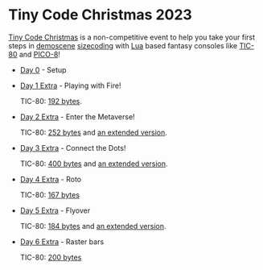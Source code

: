# Tiny Code Christmas 2023

[Tiny Code Christmas](https://tcc.lovebyte.party/) is a non-competitive event to help you take your first steps in [demoscene](https://en.wikipedia.org/wiki/Demoscene) [sizecoding](http://www.sizecoding.org/) with [Lua](https://www.lua.org/) based fantasy consoles like [TIC-80](https://tic80.com/) and [PICO-8](https://www.lexaloffle.com/pico-8.php)! 

- [Day 0](https://tcc.lovebyte.party/day0/) - Setup
- [Day 1 Extra](https://tcc.lovebyte.party/day1extra/) - Playing with Fire!

    TIC-80: [192 bytes](./day01/tic-80-extra.md).
- [Day 2 Extra](https://tcc.lovebyte.party/day2extra/) - Enter the Metaverse!

    TIC-80: [252 bytes](./day02/tic-80-extra.md) and [an extended version](./day02/tic-80-extended.md).
- [Day 3 Extra](https://tcc.lovebyte.party/day3extra/) - Connect the Dots!

    TIC-80: [400 bytes](./day03/tic-80-extra.md) and [an extended version](./day03/tic-80-extended.md).
- [Day 4 Extra](https://tcc.lovebyte.party/day4extra/) - Roto

    TIC-80: [167 bytes](./day04/tic-80-extra.md)
- [Day 5 Extra](https://tcc.lovebyte.party/day5extra/) - Flyover

    TIC-80: [184 bytes](./day05/tic-80-extra.md) and [an extended version](./day05/tic-80-extended.md).
- [Day 6 Extra](https://tcc.lovebyte.party/day5extra/) - Raster bars

    TIC-80: [200 bytes](./day06/tic-80-extra.md)